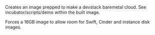 Creates an image prepped to make a devstack baremetal cloud. See
incubator/scripts/demo within the built image.

Forces a 16GB image to allow room for Swift, Cinder and instance
disk images.
